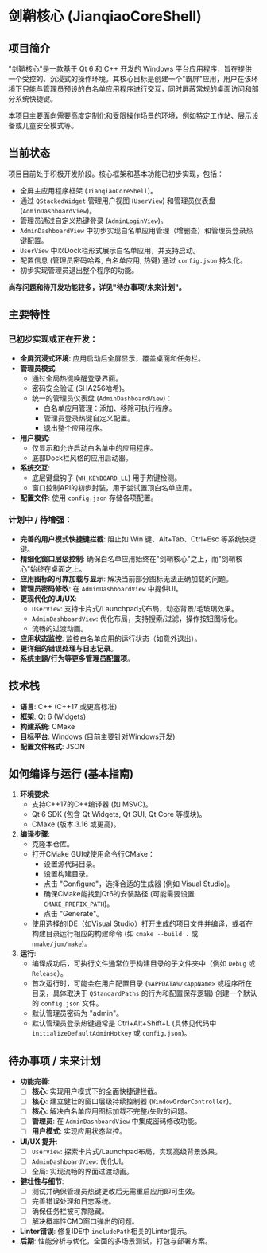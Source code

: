 # 剑鞘核心 (JianqiaoCoreShell)

## 项目简介

"剑鞘核心"是一款基于 Qt 6 和 C++ 开发的 Windows 平台应用程序，旨在提供一个受控的、沉浸式的操作环境。其核心目标是创建一个"霸屏"应用，用户在该环境下只能与管理员预设的白名单应用程序进行交互，同时屏蔽常规的桌面访问和部分系统快捷键。

本项目主要面向需要高度定制化和受限操作场景的环境，例如特定工作站、展示设备或儿童安全模式等。

## 当前状态

项目目前处于积极开发阶段。核心框架和基本功能已初步实现，包括：

*   全屏主应用程序框架 (`JianqiaoCoreShell`)。
*   通过 `QStackedWidget` 管理用户视图 (`UserView`) 和管理员仪表盘 (`AdminDashboardView`)。
*   管理员通过自定义热键登录 (`AdminLoginView`)。
*   `AdminDashboardView` 中初步实现白名单应用管理（增删查）和管理员登录热键配置。
*   `UserView` 中以Dock栏形式展示白名单应用，并支持启动。
*   配置信息 (管理员密码哈希, 白名单应用, 热键) 通过 `config.json` 持久化。
*   初步实现管理员退出整个程序的功能。

**尚存问题和待开发功能较多，详见"待办事项/未来计划"。**

## 主要特性

### 已初步实现或正在开发：
*   **全屏沉浸式环境**: 应用启动后全屏显示，覆盖桌面和任务栏。
*   **管理员模式**:
    *   通过全局热键唤醒登录界面。
    *   密码安全验证 (SHA256哈希)。
    *   统一的管理员仪表盘 (`AdminDashboardView`)：
        *   白名单应用管理：添加、移除可执行程序。
        *   管理员登录热键自定义配置。
        *   退出整个应用程序。
*   **用户模式**:
    *   仅显示和允许启动白名单中的应用程序。
    *   底部Dock栏风格的应用启动器。
*   **系统交互**:
    *   底层键盘钩子 (`WH_KEYBOARD_LL`) 用于热键检测。
    *   窗口控制API的初步封装，用于尝试置顶白名单应用。
*   **配置文件**: 使用 `config.json` 存储各项配置。

### 计划中 / 待增强：
*   **完善的用户模式快捷键拦截**: 阻止如 Win 键、Alt+Tab、Ctrl+Esc 等系统快捷键。
*   **精细化窗口层级控制**: 确保白名单应用始终在"剑鞘核心"之上，而"剑鞘核心"始终在桌面之上。
*   **应用图标的可靠加载与显示**: 解决当前部分图标无法正确加载的问题。
*   **管理员密码修改**: 在 `AdminDashboardView` 中提供UI。
*   **更现代化的UI/UX**:
    *   `UserView`: 支持卡片式/Launchpad式布局，动态背景/毛玻璃效果。
    *   `AdminDashboardView`: 优化布局，支持搜索/过滤，操作按钮图标化。
    *   流畅的过渡动画。
*   **应用状态监控**: 监控白名单应用的运行状态（如意外退出）。
*   **更详细的错误处理与日志记录**。
*   **系统主题/行为等更多管理员配置项**。

## 技术栈

*   **语言**: C++ (C++17 或更高标准)
*   **框架**: Qt 6 (Widgets)
*   **构建系统**: CMake
*   **目标平台**: Windows (目前主要针对Windows开发)
*   **配置文件格式**: JSON

## 如何编译与运行 (基本指南)

1.  **环境要求**:
    *   支持C++17的C++编译器 (如 MSVC)。
    *   Qt 6 SDK (包含 Qt Widgets, Qt GUI, Qt Core 等模块)。
    *   CMake (版本 3.16 或更高)。
2.  **编译步骤**:
    *   克隆本仓库。
    *   打开CMake GUI或使用命令行CMake：
        *   设置源代码目录。
        *   设置构建目录。
        *   点击 "Configure"，选择合适的生成器 (例如 Visual Studio)。
        *   确保CMake能找到Qt6的安装路径 (可能需要设置 `CMAKE_PREFIX_PATH`)。
        *   点击 "Generate"。
    *   使用选择的IDE（如Visual Studio）打开生成的项目文件并编译，或者在构建目录运行相应的构建命令 (如 `cmake --build .` 或 `nmake/jom/make`)。
3.  **运行**:
    *   编译成功后，可执行文件通常位于构建目录的子文件夹中（例如 `Debug` 或 `Release`）。
    *   首次运行时，可能会在用户配置目录 (`%APPDATA%/<AppName>` 或程序所在目录，具体取决于 `QStandardPaths` 的行为和配置保存逻辑) 创建一个默认的 `config.json` 文件。
    *   默认管理员密码为 "admin"。
    *   默认管理员登录热键通常是 Ctrl+Alt+Shift+L (具体见代码中 `initializeDefaultAdminHotkey` 或 `config.json`)。

## 待办事项 / 未来计划

*   **功能完善**:
    *   [ ] **核心**: 实现用户模式下的全面快捷键拦截。
    *   [ ] **核心**: 建立健壮的窗口层级持续控制器 (`WindowOrderController`)。
    *   [ ] **核心**: 解决白名单应用图标加载不完整/失败的问题。
    *   [ ] **管理员**: 在 `AdminDashboardView` 中集成密码修改功能。
    *   [ ] **用户模式**: 实现应用状态监控。
*   **UI/UX 提升**:
    *   [ ] `UserView`: 探索卡片式/Launchpad布局，实现高级背景效果。
    *   [ ] `AdminDashboardView`: 优化UI。
    *   [ ] 全局: 实现流畅的界面过渡动画。
*   **健壮性与细节**:
    *   [ ] 测试并确保管理员热键更改后无需重启应用即可生效。
    *   [ ] 完善错误处理和日志系统。
    *   [ ] 确保任务栏被可靠隐藏。
    *   [ ] 解决概率性CMD窗口弹出的问题。
*   **Linter错误**: 修复IDE中 `includePath`相关的Linter提示。
*   **后期**: 性能分析与优化，全面的多场景测试，打包与部署方案。
